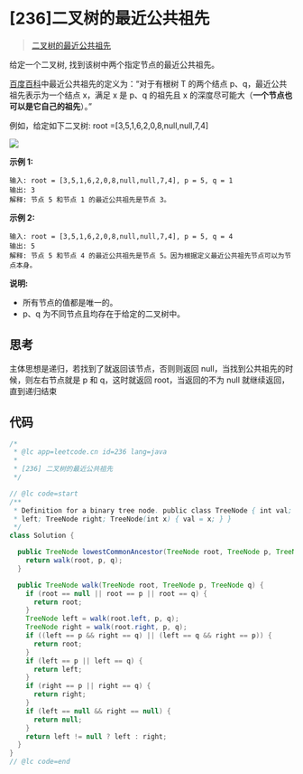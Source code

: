 # [236]二叉树的最近公共祖先

> [二叉树的最近公共祖先](https://leetcode-cn.com/problems/lowest-common-ancestor-of-a-binary-tree/description/)

给定一个二叉树, 找到该树中两个指定节点的最近公共祖先。

[百度百科](https://baike.baidu.com/item/%E6%9C%80%E8%BF%91%E5%85%AC%E5%85%B1%E7%A5%96%E5%85%88/8918834?fr=aladdin "https://baike.baidu.com/item/%E6%9C%80%E8%BF%91%E5%85%AC%E5%85%B1%E7%A5%96%E5%85%88/8918834?fr=aladdin")中最近公共祖先的定义为：“对于有根树 T 的两个结点 p、q，最近公共祖先表示为一个结点 x，满足 x 是 p、q 的祖先且 x 的深度尽可能大（**一个节点也可以是它自己的祖先**）。”

例如，给定如下二叉树: root =[3,5,1,6,2,0,8,null,null,7,4]

![](https://assets.leetcode-cn.com/aliyun-lc-upload/uploads/2018/12/15/binarytree.png)

**示例 1:**

```
输入: root = [3,5,1,6,2,0,8,null,null,7,4], p = 5, q = 1
输出: 3
解释: 节点 5 和节点 1 的最近公共祖先是节点 3。
```

**示例 2:**

```
输入: root = [3,5,1,6,2,0,8,null,null,7,4], p = 5, q = 4
输出: 5
解释: 节点 5 和节点 4 的最近公共祖先是节点 5。因为根据定义最近公共祖先节点可以为节点本身。
```

**说明:**

- 所有节点的值都是唯一的。
- p、q 为不同节点且均存在于给定的二叉树中。

## 思考

主体思想是递归，若找到了就返回该节点，否则则返回 null，当找到公共祖先的时候，则左右节点就是 p 和 q，这时就返回 root，当返回的不为 null 就继续返回，直到递归结束

## 代码

```java
/*
 * @lc app=leetcode.cn id=236 lang=java
 *
 * [236] 二叉树的最近公共祖先
 */

// @lc code=start
/**
 * Definition for a binary tree node. public class TreeNode { int val; TreeNode
 * left; TreeNode right; TreeNode(int x) { val = x; } }
 */
class Solution {

  public TreeNode lowestCommonAncestor(TreeNode root, TreeNode p, TreeNode q) {
    return walk(root, p, q);
  }

  public TreeNode walk(TreeNode root, TreeNode p, TreeNode q) {
    if (root == null || root == p || root == q) {
      return root;
    }
    TreeNode left = walk(root.left, p, q);
    TreeNode right = walk(root.right, p, q);
    if ((left == p && right == q) || (left == q && right == p)) {
      return root;
    }
    if (left == p || left == q) {
      return left;
    }
    if (right == p || right == q) {
      return right;
    }
    if (left == null && right == null) {
      return null;
    }
    return left != null ? left : right;
  }
}
// @lc code=end

```
